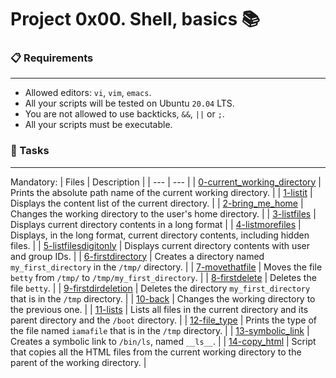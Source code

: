 # Project 0x00. Shell, basics 📚

### 📋 Requirements
***
* Allowed editors: `vi`, `vim`, `emacs`.
* All your scripts will be tested on Ubuntu `20.04` LTS.
* You are not allowed to use backticks, `&&`, `||` or `;`.
* All your scripts must be executable.

### 🎯 Tasks
***
Mandatory:
| Files | Description |
| --- | --- |
| [0-current_working_directory]() | Prints the absolute path name of the current working directory. |
| [1-listit]() | Displays the content list of the current directory. |
| [2-bring_me_home]() | Changes the working directory to the user's home directory. |
| [3-listfiles]() | Displays current directory contents in a long format |
| [4-listmorefiles]() | Displays, in the long format, current directory contents, including hidden files. |
| [5-listfilesdigitonly]() | Displays current directory contents with user and group IDs. |
| [6-firstdirectory]() | Creates a directory named `my_first_directory` in the `/tmp/` directory. |
| [7-movethatfile]() | Moves the file `betty` from `/tmp/` to `/tmp/my_first_directory`. |
| [8-firstdelete]() | Deletes the file `betty`. |
| [9-firstdirdeletion]() | Deletes the directory `my_first_directory` that is in the `/tmp` directory. |
| [10-back]() | Changes the working directory to the previous one. |
| [11-lists]() | Lists all files in the current directory and its parent directory and the `/boot` directory. |
| [12-file_type]() | Prints the type of the file named `iamafile` that is in the `/tmp` directory. |
| [13-symbolic_link]() | Creates a symbolic link to `/bin/ls`, named `__ls__`. |
| [14-copy_html]() | Script that copies all the HTML files from the current working directory to the parent of the working directory. |
